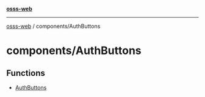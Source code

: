 [**osss-web**](../../README.md)

***

[osss-web](../../README.md) / components/AuthButtons

# components/AuthButtons

## Functions

- [AuthButtons](functions/AuthButtons.md)
